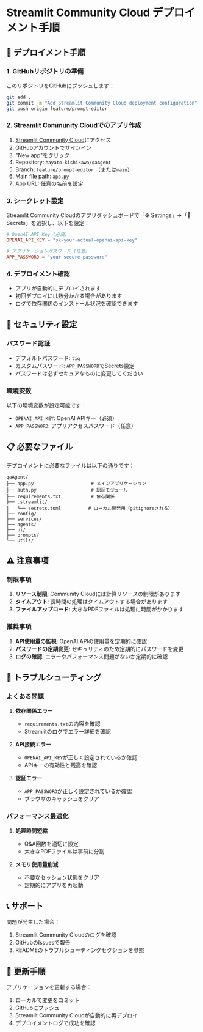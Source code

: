 # Streamlit Community Cloud デプロイメント手順

## 🚀 デプロイメント手順

### 1. GitHubリポジトリの準備

このリポジトリをGitHubにプッシュします：

```bash
git add .
git commit -m "Add Streamlit Community Cloud deployment configuration"
git push origin feature/prompt-editor
```

### 2. Streamlit Community Cloudでのアプリ作成

1. [Streamlit Community Cloud](https://share.streamlit.io/)にアクセス
2. GitHubアカウントでサインイン
3. "New app"をクリック
4. Repository: `hayato-kishikawa/qaAgent`
5. Branch: `feature/prompt-editor` （または`main`）
6. Main file path: `app.py`
7. App URL: 任意の名前を設定

### 3. シークレット設定

Streamlit Community Cloudのアプリダッシュボードで「⚙️ Settings」→「🔐 Secrets」を選択し、以下を設定：

```toml
# OpenAI API Key (必須)
OPENAI_API_KEY = "sk-your-actual-openai-api-key"

# アプリケーションパスワード (任意)
APP_PASSWORD = "your-secure-password"
```

### 4. デプロイメント確認

- アプリが自動的にデプロイされます
- 初回デプロイには数分かかる場合があります
- ログで依存関係のインストール状況を確認できます

## 🔐 セキュリティ設定

### パスワード認証

- デフォルトパスワード: `tig`
- カスタムパスワード: `APP_PASSWORD`でSecrets設定
- パスワードは必ずセキュアなものに変更してください

### 環境変数

以下の環境変数が設定可能です：

- `OPENAI_API_KEY`: OpenAI APIキー（必須）
- `APP_PASSWORD`: アプリアクセスパスワード（任意）

## 📋 必要なファイル

デプロイメントに必要なファイルは以下の通りです：

```
qaAgent/
├── app.py                     # メインアプリケーション
├── auth.py                    # 認証モジュール
├── requirements.txt           # 依存関係
├── .streamlit/
│   └── secrets.toml          # ローカル開発用（gitignoreされる）
├── config/
├── services/
├── agents/
├── ui/
├── prompts/
└── utils/
```

## ⚠️ 注意事項

### 制限事項

1. **リソース制限**: Community Cloudには計算リソースの制限があります
2. **タイムアウト**: 長時間の処理はタイムアウトする場合があります
3. **ファイルアップロード**: 大きなPDFファイルは処理に時間がかかります

### 推奨事項

1. **API使用量の監視**: OpenAI APIの使用量を定期的に確認
2. **パスワードの定期変更**: セキュリティのため定期的にパスワードを変更
3. **ログの確認**: エラーやパフォーマンス問題がないか定期的に確認

## 🔧 トラブルシューティング

### よくある問題

1. **依存関係エラー**
   - `requirements.txt`の内容を確認
   - Streamlitのログでエラー詳細を確認

2. **API接続エラー**
   - `OPENAI_API_KEY`が正しく設定されているか確認
   - APIキーの有効性と残高を確認

3. **認証エラー**
   - `APP_PASSWORD`が正しく設定されているか確認
   - ブラウザのキャッシュをクリア

### パフォーマンス最適化

1. **処理時間短縮**
   - Q&A回数を適切に設定
   - 大きなPDFファイルは事前に分割

2. **メモリ使用量削減**
   - 不要なセッション状態をクリア
   - 定期的にアプリを再起動

## 📞 サポート

問題が発生した場合：

1. Streamlit Community Cloudのログを確認
2. GitHubのIssuesで報告
3. READMEのトラブルシューティングセクションを参照

## 🔄 更新手順

アプリケーションを更新する場合：

1. ローカルで変更をコミット
2. GitHubにプッシュ
3. Streamlit Community Cloudが自動的に再デプロイ
4. デプロイメントログで成功を確認